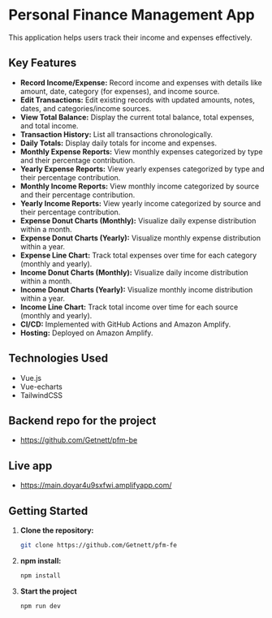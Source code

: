 # Personal Finance Management App

This application helps users track their income and expenses effectively.

## Key Features

* **Record Income/Expense:** Record income and expenses with details like amount, date, category (for expenses), and income source.
* **Edit Transactions:** Edit existing records with updated amounts, notes, dates, and categories/income sources.
* **View Total Balance:** Display the current total balance, total expenses, and total income.
* **Transaction History:** List all transactions chronologically.
* **Daily Totals:** Display daily totals for income and expenses.
* **Monthly Expense Reports:** View monthly expenses categorized by type and their percentage contribution.
* **Yearly Expense Reports:** View yearly expenses categorized by type and their percentage contribution.
* **Monthly Income Reports:** View monthly income categorized by source and their percentage contribution.
* **Yearly Income Reports:** View yearly income categorized by source and their percentage contribution.
* **Expense Donut Charts (Monthly):** Visualize daily expense distribution within a month.
* **Expense Donut Charts (Yearly):** Visualize monthly expense distribution within a year.
* **Expense Line Chart:** Track total expenses over time for each category (monthly and yearly).
* **Income Donut Charts (Monthly):** Visualize daily income distribution within a month.
* **Income Donut Charts (Yearly):** Visualize monthly income distribution within a year.
* **Income Line Chart:** Track total income over time for each source (monthly and yearly).
* **CI/CD:** Implemented with GitHub Actions and  Amazon Amplify.
* **Hosting:** Deployed on Amazon Amplify.

## Technologies Used

* Vue.js
* Vue-echarts
* TailwindCSS

## Backend repo for the project

* https://github.com/Getnett/pfm-be


## Live app
 
* https://main.doyar4u9sxfwi.amplifyapp.com/

## Getting Started

1. **Clone the repository:** 
   ```bash
   git clone https://github.com/Getnett/pfm-fe
2. **npm install:**
   ```bash
   npm install

3. **Start the project**
   ```bash
   npm run dev
